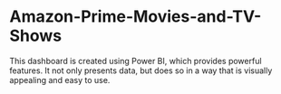 # Amazon-Prime-Movies-and-TV-Shows
This dashboard is created using Power BI, which provides powerful features. It not only presents data, but does so in a way that is visually appealing and easy to use.

